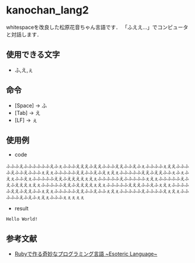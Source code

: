 # kanochan_lang2
whitespaceを改良した松原花音ちゃん言語です．
「ふええ...」でコンピュータと対話します．

## 使用できる文字
- ふ,え,ぇ

## 命令
- [Space] -> ふ
- [Tab] -> え
- [LF] -> ぇ

## 使用例
- code
```
ふふふえふふふふふふえふぇふふふえええふええふふふええふふえふぇふふふふぇええふふふふえふふえふふふぇえぇふふふふふええふふえふえぇえぇふふふふふええふええふふぇふぇふえぇふふえぇふふふふふええふええええぇえぇふふふふふえふふふふふぇえぇふふふふふえふえふえええぇえぇふふふふふええふええええぇえぇふふふふふえええふふえふぇえぇふふふふふええふええふふぇえぇふふふふふええふふえふふぇえぇふふふふふえふふふふえぇえぇふふふふふえふえふぇえぇふふふぇぇぇぇぇ
```

- result
```
Hello World! 
```

## 参考文献
- [Rubyで作る奇妙なプログラミング言語 \~Esoteric Language\~](https://www.amazon.co.jp/Ruby%E3%81%A7%E4%BD%9C%E3%82%8B%E5%A5%87%E5%A6%99%E3%81%AA%E3%83%97%E3%83%AD%E3%82%B0%E3%83%A9%E3%83%9F%E3%83%B3%E3%82%B0%E8%A8%80%E8%AA%9E-Esoteric-Language-%E5%8E%9F-%E6%82%A0/dp/4839927847)
